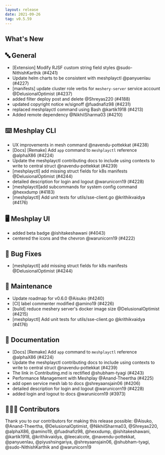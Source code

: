 ```yaml
---
layout: release
date: 2021-09-26
tag: v0.5.59
---
```


## What's New
## 🔤 General
- [Extension] Modify RJSF custom string field styles @sudo-NithishKarthik (#4241)
- Update helm charts to be consistent with meshplayctl @panyuenlau (#4227)
- [manifests] update cluster role verbs for `meshery-server` service account @DelusionalOptimist (#4237)
- added filter deploy post and delete @Shreyas220 (#4188)
- updated copyright notice w/signoff @fuadnafiz98 (#4231)
- replaced meshplayctl command using Bash @kartik1918 (#4213)
- Added remote dependency @NikhilSharma03 (#4210)

## ⌨️ Meshplay CLI

- UX improvements in mesh command @navendu-pottekkat (#4238)
- [Docs] [Remake] Add `app` command to `meshplayctl` reference @alphaX86 (#4224)
- Update the meshplayctl contributing docs to include using contexts to write to central struct @navendu-pottekkat (#4239)
- [meshplayctl] add missing struct fields for k8s manifests @DelusionalOptimist (#4244)
- detailed description for login and logout @warunicorn19 (#4228)
- [meshplayctl]add subcommands for system config command @hexxdump (#4183)
-  [meshplayctl] Add unit tests for utils/sse-client.go @krithikvaidya (#4176)

## 🖥 Meshplay UI

- added beta badge @ishitakeshawani (#4043)
- centered the icons and the chevron @warunicorn19 (#4222)

## 🐛 Bug Fixes

- [meshplayctl] add missing struct fields for k8s manifests @DelusionalOptimist (#4244)

## 🧰 Maintenance

- Update roadmap for v0.6.0 @Aisuko (#4240)
- [CI] label commenter modified @amino19 (#4226)
- [build] reduce meshery server's docker image size @DelusionalOptimist (#4215)
-  [meshplayctl] Add unit tests for utils/sse-client.go @krithikvaidya (#4176)

## 📖 Documentation

- [Docs] [Remake] Add `app` command to `meshplayctl` reference @alphaX86 (#4224)
- Update the meshplayctl contributing docs to include using contexts to write to central struct @navendu-pottekkat (#4239)
- The link in Contributing.md is rectified @shubham-tyagi (#4243)
- Performance Management with Meshplay @Anand-Theertha (#4225)
- add open service mesh lab to docs @shreyaansjain06 (#4206)
- detailed description for login and logout @warunicorn19 (#4228)
- added login and logout to docs @warunicorn19 (#3973)

## 👨🏽‍💻 Contributors

Thank you to our contributors for making this release possible:
@Aisuko, @Anand-Theertha, @DelusionalOptimist, @NikhilSharma03, @Shreyas220, @alphaX86, @amino19, @fuadnafiz98, @hexxdump, @ishitakeshawani, @kartik1918, @krithikvaidya, @leecalcote, @navendu-pottekkat, @panyuenlau, @piyushsingariya, @shreyaansjain06, @shubham-tyagi, @sudo-NithishKarthik and @warunicorn19
